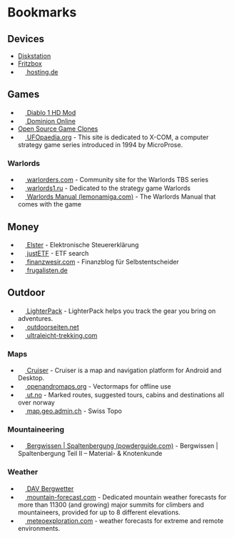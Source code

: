 # Bookmarks

## Devices

* [Diskstation](https://diskstation.fritz.box:5000)
* [Fritzbox](https://fritz.box)
* [<img src="https://secure.hosting.de/assets/sites/hosting/favicon-16x16.png" width="16" height="16" /> hosting.de](https://secure.hosting.de/login)

## Games

* [<img src="https://mod.diablo.noktis.pl/opg-d3.jpg" width="16" height="16" /> Diablo 1 HD Mod](https://mod.diablo.noktis.pl/)
* [<img src="https://dominion.games/favicon.ico" width="16" height="16" /> Dominion Online](https://dominion.games)
* [Open Source Game Clones](https://osgameclones.com/)
* [<img src="https://www.ufopaedia.org/skins/common/images/wiki.png" width="16" height="16" /> UFOpaedia.org](https://www.ufopaedia.org) - This site is dedicated to X-COM, a computer strategy game series introduced in 1994 by MicroProse.

### Warlords

* [<img src="http://www.warlorders.com/favicon.ico" width="16" height="16" /> warlorders.com](http://www.warlorders.com/) - Community site for the Warlords TBS series
* [<img src="http://www.warlords1.ru/templates/files/favicon.ico" width="16" height="16" /> warlords1.ru](https://translate.google.de/translate?sl=auto&tl=en&u=http%3A%2F%2Fwww.warlords1.ru%2F) - Dedicated to the strategy game Warlords
* [<img src="https://www.lemonamiga.com/inc/favicons/favicon-16x16.png" width="16" height="16" /> Warlords Manual (lemonamiga.com)](https://www.lemonamiga.com/games/docs.php?id=1752) - The Warlords Manual that comes with the game

## Money

* [<img src="https://www.elster.de/eportal/img/fav/eop/favicon.ico" width="16" height="16" /> Elster](https://www.elster.de) - Elektronische Steuererklärung
* [<img src="https://www.justetf.com/favicon.ico" width="16" height="16" /> justETF](https://www.justetf.com/) - ETF search
* [<img src="https://www.finanzwesir.com/_themes/finanzwesir/img/favicon.ico" width="16" height="16" /> finanzwesir.com](https://www.finanzwesir.com/) - Finanzblog für Selbstentscheider
* [<img src="https://frugalisten.de/wp-content/uploads/2020/12/favicon.png" width="16" height="16" /> frugalisten.de](https://frugalisten.de/steuern-kapitalertraege-privatier-optimieren/)

## Outdoor

* [<img src="https://lighterpack.com/favicon.png" width="16" height="16" /> LighterPack](https://lighterpack.com) - LighterPack helps you track the gear you bring on adventures.
* [<img src="https://www.outdoorseiten.net/vb5/favicon.ico" width="16" height="16" /> outdoorseiten.net](https://www.outdoorseiten.net/)
* [<img src="https://www.ultraleicht-trekking.com/forum/uploads/monthly_2016_02/ultraleicht-trekking.ico.dbe08bef0ade0c1f7e7301302e996887.ico" width="16" height="16" /> ultraleicht-trekking.com](https://www.ultraleicht-trekking.com/)

### Maps

* [<img src="https://wiki.openstreetmap.org/favicon.ico" width="16" height="16" /> Cruiser](https://wiki.openstreetmap.org/wiki/Cruiser) - Cruiser is a map and navigation platform for Android and Desktop.
* [<img src="https://www.openandromaps.org/wp-content/images/favicon_32_4bit.ico" width="16" height="16" /> openandromaps.org](https://www.openandromaps.org/) - Vectormaps for offline use
* [<img src="https://ut.no/favicon.ico" width="16" height="16" /> ut.no](https://ut.no/kart) - Marked routes, suggested tours, cabins and destinations all over norway
* [<img src="https://map.geo.admin.ch/favicon.ico" width="16" height="16" /> map.geo.admin.ch](https://map.geo.admin.ch) - Swiss Topo

### Mountaineering

* [<img src="https://www.powderguide.com/_LAYOUT/work/resources/img/icons/favicon-16x16.png" width="16" height="16" /> Bergwissen | Spaltenbergung (powderguide.com)](https://www.powderguide.com/magazin/safety-themen/artikel/bergwissen-spaltenbergung-teil-ii-material-knotenkunde.html) - Bergwissen | Spaltenbergung Teil II – Material- & Knotenkunde

### Weather

* [<img src="https://www.alpenverein.de/chameleon/public/ad8b54d5-311a-f3b9-c7b0-534414978f08/favicon_18441.ico" width="16" height="16" /> DAV Bergwetter](https://www.alpenverein.de/DAV-Services/Bergwetter/Alpen)
* [<img src="https://www.mountain-forecast.com/favicon.ico" width="16" height="16" /> mountain-forecast.com](https://www.mountain-forecast.com/) - Dedicated mountain weather forecasts for more than 11300 (and growing) major summits for climbers and mountaineers, provided for up to 8 different elevations.
* [<img src="https://www.meteoexploration.com/static/forecasts/images/favicon.png" width="16" height="16" /> meteoexploration.com](https://www.meteoexploration.com/en/forecasts/) - weather forecasts for extreme and remote environments.
